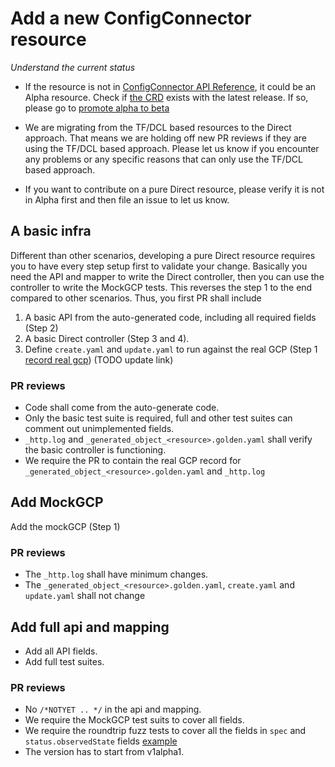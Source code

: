 # Add a new ConfigConnector resource

*Understand the current status*

* If the resource is not in [ConfigConnector API Reference](https://cloud.google.com/config-connector/docs/reference/overview), it could be an Alpha resource. Check if [the CRD](https://github.com/GoogleCloudPlatform/k8s-config-connector/tree/master/crds) exists with the latest release. If so, please go to [promote alpha to beta](./alpha-to-beta.md)   

* We are migrating from the TF/DCL based resources to the Direct approach. That means we are holding off new PR reviews if they are using the TF/DCL based approach. Please let us know if you encounter any problems or any specific reasons that can only use the TF/DCL based approach.

* If you want to contribute on a pure Direct resource, please verify it is not in Alpha first and then file an issue to let us know.  

## A basic infra 

Different than other scenarios, developing a pure Direct resource requires you to have every step setup first to validate your change. Basically you need the API and mapper to write the Direct controller, then you can use the controller to write the MockGCP tests. This reverses the step 1 to the end compared to other scenarios. Thus, you first PR shall include

1. A basic API from the auto-generated code, including all required fields (Step 2)
2. A basic Direct controller (Step 3 and 4).
3. Define `create.yaml` and `update.yaml` to run against the real GCP (Step 1 [record real gcp](https://github.com/yuwenma/k8s-config-connector/blob/scifi-guide/docs/develop-resources/guides/1-add-mockgcp-tests.md#record-real-gcp-log)) (TODO update link)

### PR reviews

* Code shall come from the auto-generate code.
* Only the basic test suite is required, full and other test suites can comment out unimplemented fields.
* `_http.log` and  `_generated_object_<resource>.golden.yaml` shall verify the basic controller is functioning.
* We require the PR to contain the real GCP record for `_generated_object_<resource>.golden.yaml` and `_http.log` 

## Add MockGCP 

Add the mockGCP (Step 1) 

### PR reviews

* The `_http.log` shall have minimum changes.
* The  `_generated_object_<resource>.golden.yaml`, `create.yaml` and `update.yaml` shall not change

## Add full api and mapping

* Add all API fields.
* Add full test suites.

### PR reviews 

* No `/*NOTYET .. */` in the api and mapping.
* We require the MockGCP test suits to cover all fields. 
* We require the roundtrip fuzz tests to cover all the fields in `spec` and `status.observedState` fields [example](https://github.com/GoogleCloudPlatform/k8s-config-connector/blob/0bbac86ace6ab2f4051b574f026d5fe47fa05b75/pkg/controller/direct/redis/cluster/roundtrip_test.go#L92)
* The version has to start from v1alpha1. 